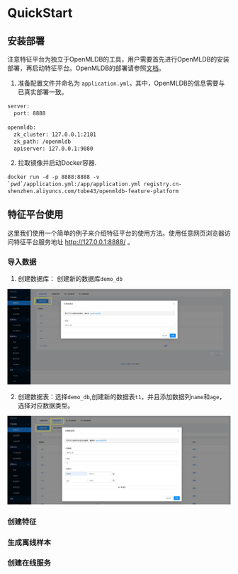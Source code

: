 # QuickStart

## 安装部署
注意特征平台为独立于OpenMLDB的工具，用户需要首先进行OpenMLDB的安装部署，再启动特征平台。OpenMLDB的部署请参照[文档](https://openmldb.ai/docs/zh/main/quickstart/openmldb_quickstart.html#id3)。

1. 准备配置文件并命名为 `application.yml`。其中，OpenMLDB的信息需要与已真实部署一致。

```
server:
  port: 8888
 
openmldb:
  zk_cluster: 127.0.0.1:2181
  zk_path: /openmldb
  apiserver: 127.0.0.1:9080
```

2. 拉取镜像并启动Docker容器.

```
docker run -d -p 8888:8888 -v `pwd`/application.yml:/app/application.yml registry.cn-shenzhen.aliyuncs.com/tobe43/openmldb-feature-platform
```

## 特征平台使用
这里我们使用一个简单的例子来介绍特征平台的使用方法。使用任意网页浏览器访问特征平台服务地址 http://127.0.0.1:8888/ 。

### 导入数据
1. 创建数据库： 创建新的数据库`demo_db`

![create_db](../images/create_db.png)

2. 创建数据表：选择`demo_db`,创建新的数据表`t1`，并且添加数据列`name`和`age`，选择对应数据类型。

![create_table](../images/create_table.png)

### 创建特征

### 生成离线样本

### 创建在线服务